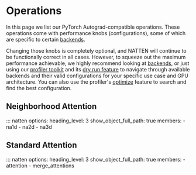 # Operations

In this page we list our PyTorch Autograd-compatible operations.
These operations come with performance knobs (configurations), some of which are specific to
certain [backends](backends.md).

Changing those knobs is completely optional, and NATTEN will continue to be functionally correct in
all cases. However, to squeeze out the maximum performance achievable, we highly recommend looking
at [backends](backends.md), or just using our [profiler toolkit](profiler.md) and its
[dry run feature](profiler.md#dry-run) to navigate through
available backends and their valid configurations for your specific use case and GPU architecture.
You can also use the profiler's [optimize](profiler.md#optimize) feature to search and find the
best configuration.


## Neighborhood Attention

::: natten
    options:
          heading_level: 3
          show_object_full_path: true
          members:
              - na1d
              - na2d
              - na3d

## Standard Attention

::: natten
    options:
          heading_level: 3
          show_object_full_path: true
          members:
              - attention
              - merge_attentions
